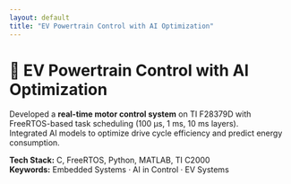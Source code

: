 ```yaml
---
layout: default
title: "EV Powertrain Control with AI Optimization"
---
```


# 🚗 EV Powertrain Control with AI Optimization

Developed a **real-time motor control system** on TI F28379D with FreeRTOS-based task scheduling (100 µs, 1 ms, 10 ms layers).  
Integrated AI models to optimize drive cycle efficiency and predict energy consumption.

**Tech Stack:** C, FreeRTOS, Python, MATLAB, TI C2000  
**Keywords:** Embedded Systems · AI in Control · EV Systems
